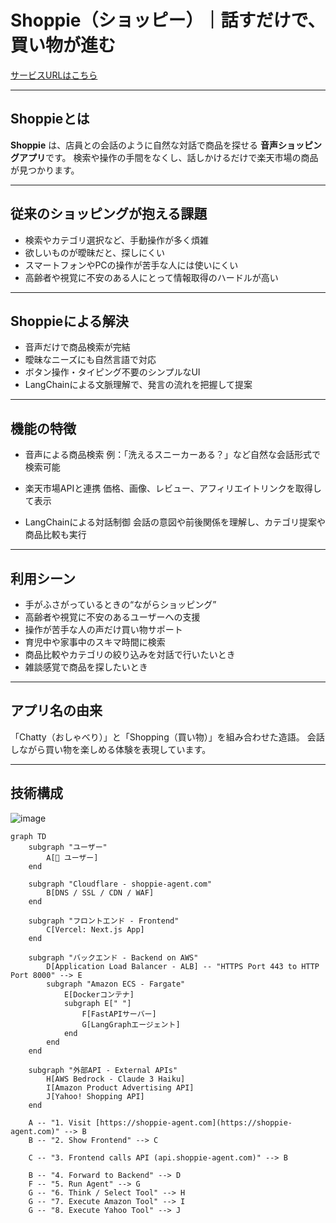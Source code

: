 # Shoppie（ショッピー）｜話すだけで、買い物が進む

[サービスURLはこちら](https://shoppie-drab.vercel.app/)

---

## Shoppieとは

**Shoppie** は、店員との会話のように自然な対話で商品を探せる
**音声ショッピングアプリ**です。
検索や操作の手間をなくし、話しかけるだけで楽天市場の商品が見つかります。

---

## 従来のショッピングが抱える課題

* 検索やカテゴリ選択など、手動操作が多く煩雑
* 欲しいものが曖昧だと、探しにくい
* スマートフォンやPCの操作が苦手な人には使いにくい
* 高齢者や視覚に不安のある人にとって情報取得のハードルが高い

---

## Shoppieによる解決

* 音声だけで商品検索が完結
* 曖昧なニーズにも自然言語で対応
* ボタン操作・タイピング不要のシンプルなUI
* LangChainによる文脈理解で、発言の流れを把握して提案

---

## 機能の特徴

* 音声による商品検索
  例：「洗えるスニーカーある？」など自然な会話形式で検索可能

* 楽天市場APIと連携
  価格、画像、レビュー、アフィリエイトリンクを取得して表示

* LangChainによる対話制御
  会話の意図や前後関係を理解し、カテゴリ提案や商品比較も実行

---

## 利用シーン

* 手がふさがっているときの“ながらショッピング”
* 高齢者や視覚に不安のあるユーザーへの支援
* 操作が苦手な人の声だけ買い物サポート
* 育児中や家事中のスキマ時間に検索
* 商品比較やカテゴリの絞り込みを対話で行いたいとき
* 雑談感覚で商品を探したいとき

---

## アプリ名の由来

「Chatty（おしゃべり）」と「Shopping（買い物）」を組み合わせた造語。
会話しながら買い物を楽しめる体験を表現しています。

---

## 技術構成
![image](https://github.com/user-attachments/assets/4af6dbea-0f66-41b8-87df-bd811b36c7bf)


```mermaid
graph TD
    subgraph "ユーザー"
        A[👤 ユーザー]
    end

    subgraph "Cloudflare - shoppie-agent.com"
        B[DNS / SSL / CDN / WAF]
    end

    subgraph "フロントエンド - Frontend"
        C[Vercel: Next.js App]
    end

    subgraph "バックエンド - Backend on AWS"
        D[Application Load Balancer - ALB] -- "HTTPS Port 443 to HTTP Port 8000" --> E
        subgraph "Amazon ECS - Fargate"
            E[Dockerコンテナ]
            subgraph E[" "]
                F[FastAPIサーバー]
                G[LangGraphエージェント]
            end
        end
    end
    
    subgraph "外部API - External APIs"
        H[AWS Bedrock - Claude 3 Haiku]
        I[Amazon Product Advertising API]
        J[Yahoo! Shopping API]
    end

    A -- "1. Visit [https://shoppie-agent.com](https://shoppie-agent.com)" --> B
    B -- "2. Show Frontend" --> C
    
    C -- "3. Frontend calls API (api.shoppie-agent.com)" --> B

    B -- "4. Forward to Backend" --> D
    F -- "5. Run Agent" --> G
    G -- "6. Think / Select Tool" --> H
    G -- "7. Execute Amazon Tool" --> I
    G -- "8. Execute Yahoo Tool" --> J
